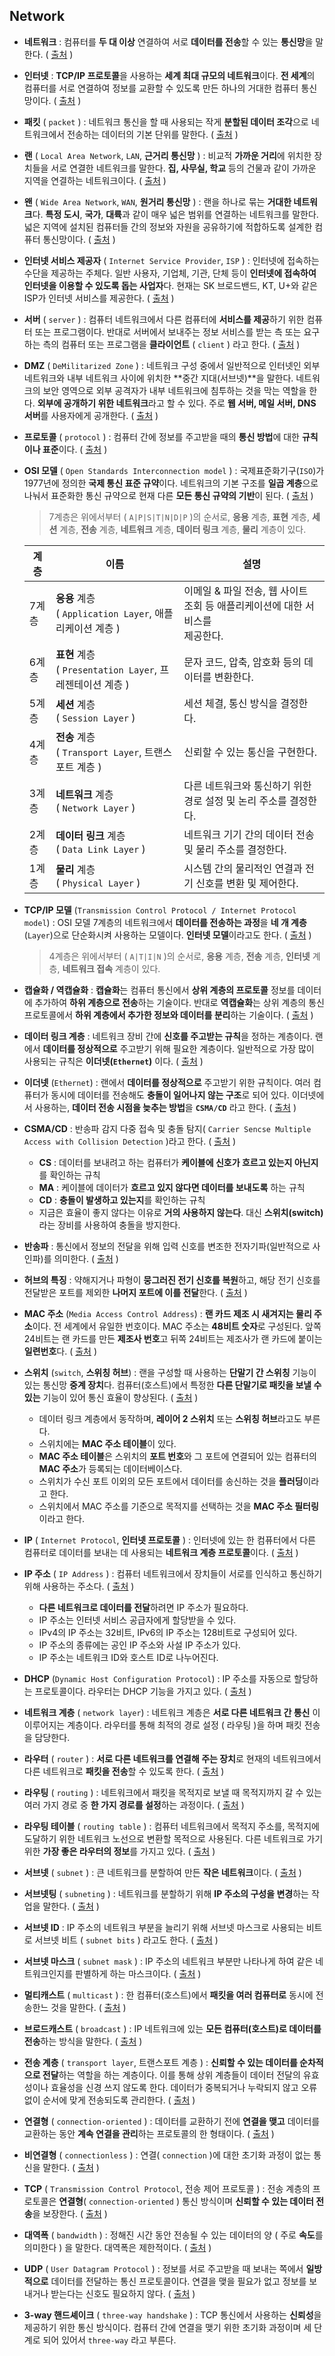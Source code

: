## Network

- **네트워크** : 컴퓨터를 **두 대 이상** 연결하여 서로 **데이터를 전송**할 수 있는 **통신망**을 말한다. ( [출처](http://www.yes24.com/Product/Goods/61794014) )

- **인터넷** : **TCP/IP 프로토콜**을 사용하는 **세계 최대 규모의 네트워크**이다. **전 세계**의 컴퓨터를 서로 연결하여 정보를 교환할 수 있도록 만든 하나의 거대한 컴퓨터 통신망이다. ( [출처](http://www.yes24.com/Product/Goods/61794014) )

- **패킷** ( `packet` ) : 네트워크 통신을 할 때 사용되는 작게 **분할된 데이터 조각**으로 네트워크에서 전송하는 데이터의 기본 단위를 말한다. ( [출처](http://www.yes24.com/Product/Goods/61794014) ) 

- **랜** ( `Local Area Network`, `LAN`, **근거리 통신망** ) : 비교적 **가까운 거리**에 위치한 장치들을 서로 연결한 네트워크를 말한다. **집, 사무실, 학교** 등의 건물과 같이 가까운 지역을 연결하는 네트워크이다. ( [출처](http://www.yes24.com/Product/Goods/61794014) ) 

- **왠** ( `Wide Area Network`, `WAN`, **원거리 통신망** ) : 랜을 하나로 묶는 **거대한 네트워크**다. **특정 도시**, **국가**, **대륙**과 같이 매우 넓은 범위를 연결하는 네트워크를 말한다. 넓은 지역에 설치된 컴퓨터들 간의 정보와 자원을 공유하기에 적합하도록 설계한 컴퓨터 통신망이다. ( [출처](http://www.yes24.com/Product/Goods/61794014) )

- **인터넷 서비스 제공자** ( `Internet Service Provider`, `ISP` ) : 인터넷에 접속하는 수단을 제공하는 주체다. 일반 사용자, 기업체, 기관, 단체 등이 **인터넷에 접속하여 인터넷을 이용할 수 있도록 돕는 사업자**다. 현재는 SK 브로드밴드, KT, U+와 같은 ISP가 인터넷 서비스를 제공한다. ( [출처](http://www.yes24.com/Product/Goods/61794014) )

- **서버** ( `server` ) : 컴퓨터 네트워크에서 다른 컴퓨터에 **서비스를 제공**하기 위한 컴퓨터 또는 프로그램이다. 반대로 서버에서 보내주는 정보 서비스를 받는 측 또는 요구하는 측의 컴퓨터 또는 프로그램을 **클라이언트** ( `client` ) 라고 한다.  ( [출처](http://www.yes24.com/Product/Goods/61794014) )

- **DMZ** ( `DeMilitarized Zone` ) : 네트워크 구성 중에서 일반적으로 인터넷인 외부 네트워크와 내부 네트워크 사이에 위치한 **중간 지대(서브넷)**을 말한다. 네트워크의 보안 영역으로 외부 공격자가 내부 네트워크에 침투하는 것을 막는 역할을 한다. **외부에 공개하기 위한 네트워크**라고 할 수 있다. 주로 **웹 서버, 메일 서버, DNS 서버**를 사용자에게 공개한다.  ( [출처](http://www.yes24.com/Product/Goods/61794014) )

- **프로토콜** ( `protocol` ) : 컴퓨터 간에 정보를 주고받을 때의 **통신 방법**에 대한 **규칙이나 표준**이다. ( [출처](http://www.yes24.com/Product/Goods/61794014) )

- **OSI 모델** ( `Open Standards Interconnection model`  ) : 국제표준화기구(`ISO`)가 1977년에 정의한 **국제 통신 표준 규약**이다. 네트워크의 기본 구조를 **일곱 계층**으로 나눠서 표준화한 통신 규약으로 현재 다른 **모든 통신 규약의 기반**이 된다. ( [출처](http://www.yes24.com/Product/Goods/61794014) )

  > 7계층은 위에서부터 ( `A|P|S|T|N|D|P` )의 순서로, **응용** 계층, **표현** 계층, **세션** 계층, **전송** 계층, **네트워크** 계층, **데이터 링크** 계층, **물리** 계층이 있다.

  | 계층  | 이름                                                         | 설명                                                         |
  | ----- | ------------------------------------------------------------ | ------------------------------------------------------------ |
  | 7계층 | **응용** 계층 <br />( `Application Layer`, 애플리케이션 계층 ) | 이메일 & 파일 전송, 웹 사이트 조회 등 애플리케이션에 대한 서비스를 <br> 제공한다. |
  | 6계층 | **표현** 계층<br />( `Presentation Layer`, 프레젠테이션 계층 ) | 문자 코드, 압축, 암호화 등의 데이터를 변환한다.              |
  | 5계층 | **세션** 계층<br />( `Session Layer` )                       | 세션 체결, 통신 방식을 결정한다.                             |
  | 4계층 | **전송** 계층<br />( `Transport Layer`, 트랜스포트 계층 )    | 신뢰할 수 있는 통신을 구현한다.                              |
  | 3계층 | **네트워크** 계층<br />( `Network Layer` )                   | 다른 네트워크와 통신하기 위한 경로 설정 및 논리 주소를 결정한다. |
  | 2계층 | **데이터 링크** 계층<br />( `Data Link Layer` )              | 네트워크 기기 간의 데이터 전송 및 물리 주소를 결정한다.      |
  | 1계층 | **물리** 계층<br />( `Physical Layer` )                      | 시스템 간의 물리적인 연결과 전기 신호를 변환 및 제어한다.    |

  

- **TCP/IP 모델** (`Transmission Control Protocol / Internet Protocol model`) : OSI 모델 7계층의 네트워크에서 **데이터를 전송하는 과정**을 **네 개 계층**(`Layer`)으로 단순화시켜 사용하는 모델이다. **인터넷 모델**이라고도 한다. ( [출처](http://www.yes24.com/Product/Goods/61794014) )

  > 4계층은 위에서부터 ( `A|T|I|N` )의 순서로, **응용** 계층, **전송** 계층, **인터넷** 계층, **네트워크 접속** 계층이 있다.

- **캡슐화 / 역캡슐화** : **캡슐화**는 컴퓨터 통신에서 **상위 계층의 프로토콜** 정보를 데이터에 추가하여 **하위 계층으로 전송**하는 기술이다. 반대로 **역캡슐화**는 상위 계층의 통신 프로토콜에서 **하위 계층에서 추가한 정보와 데이터를 분리**하는 기술이다. ( [출처](http://www.yes24.com/Product/Goods/61794014) )

- **데이터 링크 계층** : 네트워크 장비 간에 **신호를 주고받는 규칙**을 정하는 계층이다. 랜에서 **데이터를 정상적으로** 주고받기 위해 필요한 계층이다. 일반적으로 가장 많이 사용되는 규칙은 **이더넷(`Ethernet`)** 이다. ( [출처](http://www.yes24.com/Product/Goods/61794014) )

- **이더넷** (`Ethernet`) : 랜에서 **데이터를 정상적으로** 주고받기 위한 규칙이다. 여러 컴퓨터가 동시에 데이터를 전송해도 **충돌이 일어나지 않는 구조**로 되어 있다. 이더넷에서 사용하는, **데이터 전송 시점을 늦추는 방법**을 **`CSMA/CD`** 라고 한다. ( [출처](http://www.yes24.com/Product/Goods/61794014) )

- **CSMA/CD** : 반송파 감지 다중 접속 및 충돌 탐지( `Carrier Sencse Multiple Access with Collision Detection` )라고 한다. ( [출처](http://www.yes24.com/Product/Goods/61794014) ) 

  - **CS** : 데이터를 보내려고 하는 컴퓨터가 **케이블에 신호가 흐르고 있는지 아닌지**를 확인하는 규칙 
  - **MA** : 케이블에 데이터가 **흐르고 있지 않다면 데이터를 보내도록** 하는 규칙
  - **CD** : **충돌이 발생하고 있는지**를 확인하는 규칙
  - 지금은 효율이 좋지 않다는 이유로 **거의 사용하지 않는다**. 대신 **스위치(switch)** 라는 장비를 사용하여 충돌을 방지한다.

- **반송파** : 통신에서 정보의 전달을 위해 입력 신호를 변조한 전자기파(일반적으로 사인파)를 의미한다. ( [출처](https://ko.wikipedia.org/wiki/%EB%B0%98%EC%86%A1%ED%8C%8C#cite_note-1) )

- **허브의 특징** : 약해지거나 파형이 **뭉그러진 전기 신호를 복원**하고, 해당 전기 신호를 전달받은 포트를 제외한 **나머지 포트에 이를 전달**한다. ( [출처](http://www.yes24.com/Product/Goods/61794014) )

- **MAC 주소** (`Media Access Control Address`) : **랜 카드 제조 시 새겨지는 물리 주소**이다. 전 세계에서 유일한 번호이다. MAC 주소는 **48비트 숫자**로 구성된다. 앞쪽 24비트는 랜 카드를 만든 **제조사 번호**고 뒤쪽 24비트는 제조사가 랜 카드에 붙이는 **일련번호**다.  ( [출처](http://www.yes24.com/Product/Goods/61794014) )

- **스위치** (`switch`, **스위칭 허브**) : 랜을 구성할 때 사용하는 **단말기 간 스위칭** 기능이 있는 통신망 **중계 장치**다. 컴퓨터(호스트)에서 특정한 **다른 단말기로 패킷을 보낼 수 있는** 기능이 있어 통신 효율이 향상된다.  ( [출처](http://www.yes24.com/Product/Goods/61794014) )

  - 데이터 링크 계층에서 동작하며, **레이어 2 스위치** 또는 **스위칭 허브**라고도 부른다.
  - 스위치에는 **MAC 주소 테이블**이 있다.
  - **MAC 주소 테이블**은 스위치의 **포트 번호**와 그 포트에 연결되어 있는 컴퓨터의 **MAC 주소**가 등록되는 데이터베이스다. 
  - 스위치가 수신 포트 이외의 모든 포트에서 데이터를 송신하는 것을 **플러딩**이라고 한다.
  - 스위치에서 MAC 주소를 기준으로 목적지를 선택하는 것을 **MAC 주소 필터링**이라고 한다.

- **IP** ( `Internet Protocol`, **인터넷 프로토콜** ) : 인터넷에 있는 한 컴퓨터에서 다른 컴퓨터로 데이터를 보내는 데 사용되는 **네트워크 계층 프로토콜**이다.  ( [출처](http://www.yes24.com/Product/Goods/61794014) )

- **IP 주소** ( `IP Address` ) : 컴퓨터 네트워크에서 장치들이 서로를 인식하고 통신하기 위해 사용하는 주소다.   ( [출처](http://www.yes24.com/Product/Goods/61794014) )

  - **다른 네트워크로 데이터를 전달**하려면 IP 주소가 필요하다. 
  - IP 주소는 인터넷 서비스 공급자에게 할당받을 수 있다. 
  - IPv4의 IP 주소는 32비트, IPv6의 IP 주소는 128비트로 구성되어 있다.
  - IP 주소의 종류에는 공인 IP 주소와 사설 IP 주소가 있다.
  - IP 주소는 네트워크 ID와 호스트 ID로 나누어진다. 

- **DHCP** (`Dynamic Host Configuration Protocol`) : IP 주소를 자동으로 할당하는 프로토콜이다. 라우터는 DHCP 기능을 가지고 있다.  ( [출처](http://www.yes24.com/Product/Goods/61794014) )

- **네트워크 계층** ( `network layer`) : 네트워크 계층은 **서로 다른 네트워크 간 통신** 이 이루어지는 계층이다. 라우터를 통해 최적의 경로 설정 ( 라우팅 )을 하며 패킷 전송을 담당한다. 

- **라우터** ( `router` ) : **서로 다른 네트워크를 연결해 주는 장치**로 현재의 네트워크에서 다른 네트워크로 **패킷을 전송**할 수 있도록 한다.  ( [출처](http://www.yes24.com/Product/Goods/61794014) )

- **라우팅** ( `routing` ) : 네트워크에서 패킷을 목적지로 보낼 때 목적지까지 갈 수 있는 여러 가지 경로 중 **한 가지 경로를 설정**하는 과정이다.  ( [출처](http://www.yes24.com/Product/Goods/61794014) )

- **라우팅 테이블** ( `routing table` ) : 컴퓨터 네트워크에서 목적지 주소를, 목적지에 도달하기 위한 네트워크 노선으로 변환할 목적으로 사용된다. 다른 네트워크로 가기 위한 **가장 좋은 라우터의 정보**를 가지고 있다.  ( [출처](http://www.yes24.com/Product/Goods/61794014) )

- **서브넷** ( `subnet` ) : 큰 네트워크를 분할하여 만든 **작은 네트워크**이다.  ( [출처](http://www.yes24.com/Product/Goods/61794014) )

- **서브넷팅** ( `subneting` ) : 네트워크를 분할하기 위해 **IP 주소의 구성을 변경**하는 작업을 말한다.  ( [출처](http://www.yes24.com/Product/Goods/61794014) )

- **서브넷 ID** : IP 주소의 네트워크 부분을 늘리기 위해 서브넷 마스크로 사용되는 비트로 서브넷 비트 ( `subnet bits` ) 라고도 한다.  ( [출처](http://www.yes24.com/Product/Goods/61794014) )

- **서브넷 마스크** ( `subnet mask` ) : IP 주소의 네트워크 부분만 나타나게 하여 같은 네트워크인지를 판별하게 하는 마스크이다.  ( [출처](http://www.yes24.com/Product/Goods/61794014) )

- **멀티캐스트** ( `multicast` ) : 한 컴퓨터(호스트)에서 **패킷을 여러 컴퓨터로** 동시에 전송한느 것을 말한다.  ( [출처](http://www.yes24.com/Product/Goods/61794014) )

- **브로드캐스트** ( `broadcast` ) : IP 네트워크에 있는 **모든 컴퓨터(호스트)로 데이터를 전송**하는 방식을 말한다.  ( [출처](http://www.yes24.com/Product/Goods/61794014) )

- **전송 계층**  ( `transport layer`, 트랜스포트 계층 ) : **신뢰할 수 있는 데이터를 순차적으로 전달**하는 역할을 하는 계층이다. 이를 통해 상위 계층들이 데이터 전달의 유효성이나 효율성을 신경 쓰지 않도록 한다. 데이터가 중복되거나 누락되지 않고 오류 없이 순서에 맞게 전송되도록 관리한다.  ( [출처](http://www.yes24.com/Product/Goods/61794014) )

- **연결형** ( `connection-oriented` ) : 데이터를 교환하기 전에 **연결을 맺고** 데이터를 교환하는 동안 **계속 연결을 관리**하는 프로토콜의 한 형태이다.  ( [출처](http://www.yes24.com/Product/Goods/61794014) )

- **비연결형** ( `connectionless` ) : 연결( `connection` )에 대한 초기화 과정이 없는 통신을 말한다.  ( [출처](http://www.yes24.com/Product/Goods/61794014) )

- **TCP** ( `Transmission Control Protocol`, 전송 제어 프로토콜 ) : 전송 계층의 프로토콜은 **연결형**( `connection-oriented` ) 통신 방식이며 **신뢰할 수 있는 데이터 전송**을 보장한다.  ( [출처](http://www.yes24.com/Product/Goods/61794014) )

- **대역폭** ( `bandwidth` ) : 정해진 시간 동안 전송될 수 있는 데이터의 양 ( 주로 **속도**를 의미한다 ) 을 말한다. 대역폭은 제한적이다.  ( [출처](http://www.yes24.com/Product/Goods/61794014) )

- **UDP** ( `User Datagram Protocol` ) : 정보를 서로 주고받을 때 보내는 쪽에서 **일방적으로** 데이터를 전달하는 통신 프로토콜이다. 연결을 맺을 필요가 없고 정보를 보내거나 받는다는 신호도 필요하지 않다.  ( [출처](http://www.yes24.com/Product/Goods/61794014) )

- **3-way 핸드셰이크** ( `three-way handshake` ) : TCP 통신에서 사용하는 **신뢰성**을 제공하기 위한 통신 방식이다. 컴퓨터 간에 연결을 맺기 위한 초기화 과정이며 세 단계로 되어 있어서 `three-way` 라고 부른다.   

